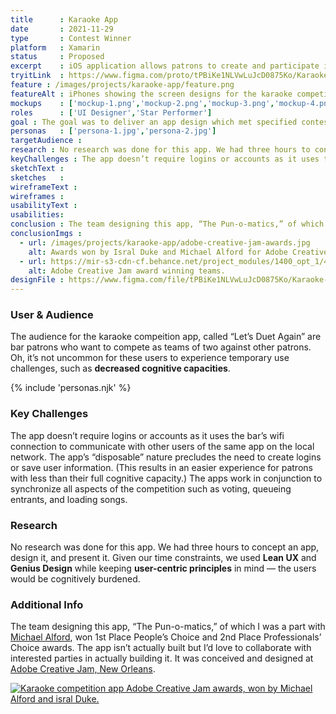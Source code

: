 ```yaml
---
title      : Karaoke App
date       : 2021-11-29
type       : Contest Winner
platform   : Xamarin
status     : Proposed
excerpt    : iOS application allows patrons to create and participate in ad hoc karaoke competitions.
tryitLink  : https://www.figma.com/proto/tPBiKe1NLVwLuJcD0875Ko/Karaoke-Competition?page-id=0%3A1&node-id=1%3A2&viewport=241%2C48%2C0.25&scaling=scale-down&starting-point-node-id=1%3A2
feature : /images/projects/karaoke-app/feature.png 
featureAlt : iPhones showing the screen designs for the karaoke competiton app.
mockups    : ['mockup-1.png','mockup-2.png','mockup-3.png','mockup-4.png']
roles      : ['UI Designer','Star Performer']
goal : The goal was to deliver an app design which met specified contest theme criteria in three hours.
personas   : ['persona-1.jpg','persona-2.jpg']
targetAudience : 
research : No research was done for this app. We had three hours to concept an app, design it, and present it. Given our time constraints, we used <strong>Lean UX</strong> and <strong>Genius Design</strong> while keeping user-centric principles in mind.
keyChallenges : The app doesn’t require logins or accounts as it uses the bar’s wifi connection to communicate with other users of the same app on the local network. The app’s “disposable” nature precludes the need to create logins or save user information. (This results in an easier experience for patrons with less than their full cognitive capacity.) The apps work in conjunction to synchronize all aspects of the competition such as voting, queueing entrants, and loading songs.
sketchText : 
sketches   : 
wireframeText : 
wireframes : 
usabilityText : 
usabilities: 
conclusion : The team designing this app, “The Pun-o-matics,” of which I was a part with Michael Alford, won 1st Place People’s Choice and 2nd Place Professionals’ Choice awards. The app isn’t actually built but I’d love to collaborate with interested parties in actually building it. It was conceived and designed at Adobe Creative Jam, New Orleans.
conclusionImgs :
  - url: /images/projects/karaoke-app/adobe-creative-jam-awards.jpg
    alt: Awards won by Isral Duke and Michael Alford for Adobe Creative Jam.
  - url: https://mir-s3-cdn-cf.behance.net/project_modules/1400_opt_1/452f8d66242371.5b108bb05a851.png
    alt: Adobe Creative Jam award winning teams.
designFile : https://www.figma.com/file/tPBiKe1NLVwLuJcD0875Ko/Karaoke-Competition?node-id=0%3A1
---
```


### User & Audience

The audience for the karaoke compeition app, called “Let’s Duet Again” are bar patrons who want to compete as teams of two against other patrons. Oh, it’s not uncommon for these users to experience temporary use challenges, such as **decreased cognitive capacities**.

{% include 'personas.njk' %}

### Key Challenges

The app doesn’t require logins or accounts as it uses the bar’s wifi connection to communicate with other users of the same app on the local network. The app’s “disposable” nature precludes the need to create logins or save user information. (This results in an easier experience for patrons with less than their full cognitive capacity.) The apps work in conjunction to synchronize all aspects of the competition such as voting, queueing entrants, and loading songs.

### Research

No research was done for this app. We had three hours to concept an app, design it, and present it. Given our time constraints, we used **Lean UX** and **Genius Design** while keeping **user-centric principles** in mind — the users would be cognitively burdened.

### Additional Info

The team designing this app, “The Pun-o-matics,” of which I was a part with [Michael Alford](https://www.michaelalford.com/), won 1st Place People’s Choice and 2nd Place Professionals’ Choice awards. The app isn’t actually built but I’d love to collaborate with interested parties in actually building it. It was conceived and designed at [Adobe Creative Jam, New Orleans](https://www.behance.net/gallery/66242371/New-Orleans-Creative-Jam-2018).

<a data-fslightbox href="/images/projects/karaoke-competition-app/awards.jpg">
    <img alt="Karaoke competition app Adobe Creative Jam awards, won by Michael Alford and isral Duke." src="/images/projects/karaoke-competition-app/awards.jpg" class="img-fluid">
</a>
